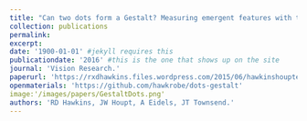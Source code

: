 ```yaml
---
title: "Can two dots form a Gestalt? Measuring emergent features with the capacity coefficient."
collection: publications
permalink: 
excerpt: 
date: '1900-01-01' #jekyll requires this 
publicationdate: '2016' #this is the one that shows up on the site
journal: 'Vision Research.'
paperurl: 'https://rxdhawkins.files.wordpress.com/2015/06/hawkinshoupteidelstownsend2015_dots.pdf'
openmaterials: 'https://github.com/hawkrobe/dots-gestalt'
image:'/images/papers/GestaltDots.png'
authors: 'RD Hawkins, JW Houpt, A Eidels, JT Townsend.'
---
```

